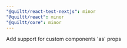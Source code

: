 ```yaml
---
"@quiltt/react-test-nextjs": minor
"@quiltt/react": minor
"@quiltt/core": minor
---
```


Add support for custom components 'as' props

